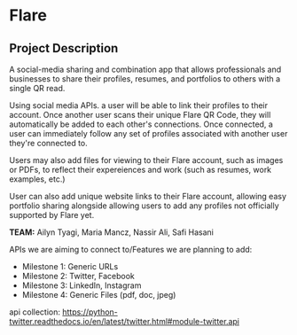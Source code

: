 # Flare

## Project Description

A social-media sharing and combination app that allows professionals and businesses to share their profiles, resumes, and portfolios to others with a single QR read.

Using social media APIs. a user will be able to link their profiles to their account. Once another user scans their unique Flare QR Code, they will automatically be added to each other's connections. Once connected, a user can immediately follow any set of profiles associated with another user they're connected to. 

Users may also add files for viewing to their Flare account, such as images or PDFs, to reflect their expereiences and work (such as resumes, work examples, etc.)

User can also add unique website links to their Flare account, allowing easy portfolio sharing alongside allowing users to add any profiles not officially supported by Flare yet.

**TEAM:** Ailyn Tyagi, Maria Mancz, Nassir Ali, Safi Hasani

APIs we are aiming to connect to/Features we are planning to add:
- Milestone 1: Generic URLs
- Milestone 2: Twitter, Facebook
- Milestone 3: LinkedIn, Instagram
- Milestone 4: Generic Files (pdf, doc, jpeg)


api collection:
https://python-twitter.readthedocs.io/en/latest/twitter.html#module-twitter.api


